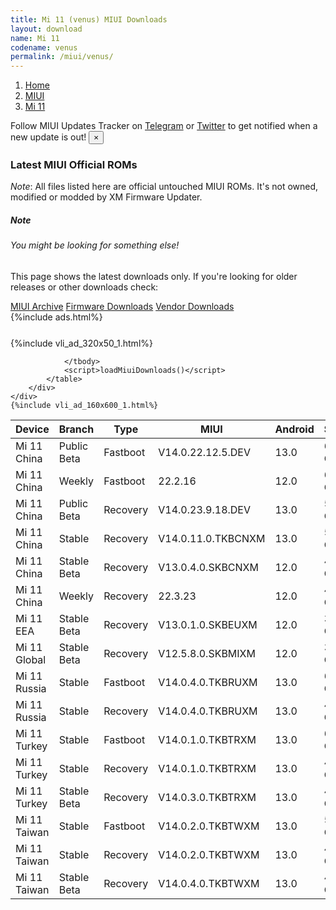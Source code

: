 ```yaml
---
title: Mi 11 (venus) MIUI Downloads
layout: download
name: Mi 11
codename: venus
permalink: /miui/venus/
---
```

<nav aria-label="breadcrumb">
    <ol class="breadcrumb">
        <li class="breadcrumb-item"><a href="/">Home</a></li>
        <li class="breadcrumb-item"><a href="/miui/">MIUI</a></li>
        <li class="breadcrumb-item active" aria-current="page"><a href="/miui/venus/">Mi 11</a></li>
    </ol>
</nav>
<div class="alert alert-primary alert-dismissible fade show" role="alert">
    Follow MIUI Updates Tracker on <a href="https://t.me/MIUIUpdatesTracker" class="alert-link">Telegram</a>
     or <a href="https://twitter.com/MiFwUpdater" class="alert-link">Twitter</a> to get notified when a new update is out!
    <button type="button" class="close" data-dismiss="alert" aria-label="Close">
        <span aria-hidden="true">&times;</span>
    </button>
</div>

### Latest MIUI Official ROMs
*Note*: All files listed here are official untouched MIUI ROMs. It's not owned, modified or modded by XM Firmware Updater.
<div class="card">
  <div class="card-body">
    <h5 class="card-title">Note</h5>
    <h6 class="card-subtitle mb-2 text-muted">You might be looking for something else!</h6>
    <p class="card-text">This page shows the latest downloads only.
     If you're looking for older releases or other downloads check:</p>
    <a href="/archive/miui/venus/" class="card-link">MIUI Archive</a>
    <a href="/firmware/venus/" class="card-link">Firmware Downloads</a>
    <a href="/vendor/venus/" class="card-link">Vendor Downloads</a>
  </div>
</div>
{%include ads.html%}
<div class="row justify-content-center">
    <div class="col-10">
        <div class="table-responsive-md" style="margin-top: 25px;">
            {%include vli_ad_320x50_1.html%}
            <table id="miui" class="display dt-responsive nowrap compact table table-striped table-hover table-sm">
                <thead class="thead-dark">
                    <tr>
                        <th data-ref="device">Device</th>
                        <th data-ref="branch">Branch</th>
                        <th data-ref="type">Type</th>
                        <th data-ref="miui">MIUI</th>
                        <th data-ref="android">Android</th>
                        <th data-ref="size">Size</th>
                        <th data-ref="size">Date</th>
                        <th data-ref="link">Link</th>
                    </tr>
                </thead>
                <tbody>
                <tr><td>Mi 11 China</td><td>Public Beta</td><td>Fastboot</td><td>V14.0.22.12.5.DEV</td><td>13.0</td><td>6.8 GB</td><td>2022-12-05</td><td><a href="/miui/venus/public beta/V14.0.22.12.5.DEV/">Download</a></td></tr>
<tr><td>Mi 11 China</td><td>Weekly</td><td>Fastboot</td><td>22.2.16</td><td>12.0</td><td>6.0 GB</td><td>2022-02-16</td><td><a href="/miui/venus/weekly/22.2.16/">Download</a></td></tr>
<tr><td>Mi 11 China</td><td>Public Beta</td><td>Recovery</td><td>V14.0.23.9.18.DEV</td><td>13.0</td><td>5.5 GB</td><td>2023-09-22</td><td><a href="/miui/venus/public beta/V14.0.23.9.18.DEV/">Download</a></td></tr>
<tr><td>Mi 11 China</td><td>Stable</td><td>Recovery</td><td>V14.0.11.0.TKBCNXM</td><td>13.0</td><td>5.6 GB</td><td>2024-01-09</td><td><a href="/miui/venus/stable/V14.0.11.0.TKBCNXM/">Download</a></td></tr>
<tr><td>Mi 11 China</td><td>Stable Beta</td><td>Recovery</td><td>V13.0.4.0.SKBCNXM</td><td>12.0</td><td>4.5 GB</td><td>2022-01-01</td><td><a href="/miui/venus/stable beta/V13.0.4.0.SKBCNXM/">Download</a></td></tr>
<tr><td>Mi 11 China</td><td>Weekly</td><td>Recovery</td><td>22.3.23</td><td>12.0</td><td>4.6 GB</td><td>2022-03-24</td><td><a href="/miui/venus/weekly/22.3.23/">Download</a></td></tr>
<tr><td>Mi 11 EEA</td><td>Stable Beta</td><td>Recovery</td><td>V13.0.1.0.SKBEUXM</td><td>12.0</td><td>3.7 GB</td><td>2022-02-09</td><td><a href="/miui/venus/stable beta/V13.0.1.0.SKBEUXM/">Download</a></td></tr>
<tr><td>Mi 11 Global</td><td>Stable Beta</td><td>Recovery</td><td>V12.5.8.0.SKBMIXM</td><td>12.0</td><td>3.5 GB</td><td>2021-12-21</td><td><a href="/miui/venus/stable beta/V12.5.8.0.SKBMIXM/">Download</a></td></tr>
<tr><td>Mi 11 Russia</td><td>Stable</td><td>Fastboot</td><td>V14.0.4.0.TKBRUXM</td><td>13.0</td><td>6.1 GB</td><td>2023-09-05</td><td><a href="/miui/venus/stable/V14.0.4.0.TKBRUXM/">Download</a></td></tr>
<tr><td>Mi 11 Russia</td><td>Stable</td><td>Recovery</td><td>V14.0.4.0.TKBRUXM</td><td>13.0</td><td>4.7 GB</td><td>2023-09-12</td><td><a href="/miui/venus/stable/V14.0.4.0.TKBRUXM/">Download</a></td></tr>
<tr><td>Mi 11 Turkey</td><td>Stable</td><td>Fastboot</td><td>V14.0.1.0.TKBTRXM</td><td>13.0</td><td>6.1 GB</td><td>2023-02-13</td><td><a href="/miui/venus/stable/V14.0.1.0.TKBTRXM/">Download</a></td></tr>
<tr><td>Mi 11 Turkey</td><td>Stable</td><td>Recovery</td><td>V14.0.1.0.TKBTRXM</td><td>13.0</td><td>4.7 GB</td><td>2023-03-16</td><td><a href="/miui/venus/stable/V14.0.1.0.TKBTRXM/">Download</a></td></tr>
<tr><td>Mi 11 Turkey</td><td>Stable Beta</td><td>Recovery</td><td>V14.0.3.0.TKBTRXM</td><td>13.0</td><td>4.6 GB</td><td>2023-09-05</td><td><a href="/miui/venus/stable beta/V14.0.3.0.TKBTRXM/">Download</a></td></tr>
<tr><td>Mi 11 Taiwan</td><td>Stable</td><td>Fastboot</td><td>V14.0.2.0.TKBTWXM</td><td>13.0</td><td>5.8 GB</td><td>2023-03-16</td><td><a href="/miui/venus/stable/V14.0.2.0.TKBTWXM/">Download</a></td></tr>
<tr><td>Mi 11 Taiwan</td><td>Stable</td><td>Recovery</td><td>V14.0.2.0.TKBTWXM</td><td>13.0</td><td>4.6 GB</td><td>2023-04-14</td><td><a href="/miui/venus/stable/V14.0.2.0.TKBTWXM/">Download</a></td></tr>
<tr><td>Mi 11 Taiwan</td><td>Stable Beta</td><td>Recovery</td><td>V14.0.4.0.TKBTWXM</td><td>13.0</td><td>4.6 GB</td><td>2023-10-24</td><td><a href="/miui/venus/stable beta/V14.0.4.0.TKBTWXM/">Download</a></td></tr>

                </tbody>
                <script>loadMiuiDownloads()</script>
            </table>
        </div>
    </div>
    {%include vli_ad_160x600_1.html%}
</div>

